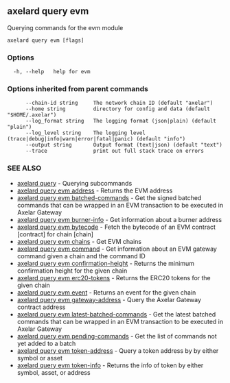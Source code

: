## axelard query evm

Querying commands for the evm module

```
axelard query evm [flags]
```

### Options

```
  -h, --help   help for evm
```

### Options inherited from parent commands

```
      --chain-id string     The network chain ID (default "axelar")
      --home string         directory for config and data (default "$HOME/.axelar")
      --log_format string   The logging format (json|plain) (default "plain")
      --log_level string    The logging level (trace|debug|info|warn|error|fatal|panic) (default "info")
      --output string       Output format (text|json) (default "text")
      --trace               print out full stack trace on errors
```

### SEE ALSO

- [axelard query](axelard_query.md)	 - Querying subcommands
- [axelard query evm address](axelard_query_evm_address.md)	 - Returns the EVM address
- [axelard query evm batched-commands](axelard_query_evm_batched-commands.md)	 - Get the signed batched commands that can be wrapped in an EVM transaction to be executed in Axelar Gateway
- [axelard query evm burner-info](axelard_query_evm_burner-info.md)	 - Get information about a burner address
- [axelard query evm bytecode](axelard_query_evm_bytecode.md)	 - Fetch the bytecode of an EVM contract \[contract\] for chain \[chain\]
- [axelard query evm chains](axelard_query_evm_chains.md)	 - Get EVM chains
- [axelard query evm command](axelard_query_evm_command.md)	 - Get information about an EVM gateway command given a chain and the command ID
- [axelard query evm confirmation-height](axelard_query_evm_confirmation-height.md)	 - Returns the minimum confirmation height for the given chain
- [axelard query evm erc20-tokens](axelard_query_evm_erc20-tokens.md)	 - Returns the ERC20 tokens for the given chain
- [axelard query evm event](axelard_query_evm_event.md)	 - Returns an event for the given chain
- [axelard query evm gateway-address](axelard_query_evm_gateway-address.md)	 - Query the Axelar Gateway contract address
- [axelard query evm latest-batched-commands](axelard_query_evm_latest-batched-commands.md)	 - Get the latest batched commands that can be wrapped in an EVM transaction to be executed in Axelar Gateway
- [axelard query evm pending-commands](axelard_query_evm_pending-commands.md)	 - Get the list of commands not yet added to a batch
- [axelard query evm token-address](axelard_query_evm_token-address.md)	 - Query a token address by by either symbol or asset
- [axelard query evm token-info](axelard_query_evm_token-info.md)	 - Returns the info of token by either symbol, asset, or address
